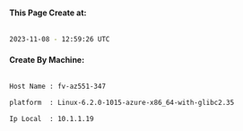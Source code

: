 
   
#### This Page Create at:

```bash

2023-11-08 - 12:59:26 UTC

```

#### Create By Machine:

```bash

Host Name : fv-az551-347

platform  : Linux-6.2.0-1015-azure-x86_64-with-glibc2.35

Ip Local  : 10.1.1.19

```

